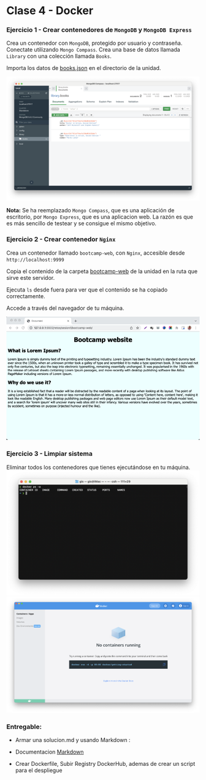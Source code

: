 # Clase 4 - Docker

### Ejercicio 1 - Crear contenedores de `MongoDB` y `MongoDB Express`

Crea un contenedor con `MongoDB`, protegido por usuario y contraseña.
Conectate utilizando `Mongo Compass`.
Crea una base de datos llamada `Library` con una colección llamada `Books`.

Importa los datos de [books.json](https://raw.githubusercontent.com/roxsross/bootcamp-3-challenge/master/reto6-bonus/books.json) en el directorio de la unidad.

![sesion 1, ejercicio 1](../assets/ses1-ejer1.png)

__Nota:__ Se ha reemplazado `Mongo Compass`, que es una aplicación de escritorio, por `Mongo Express`, que es una aplicacion web. La razón es que es más sencillo de testear y se consigue el mismo objetivo.

### Ejercicio 2 - Crear contenedor `Nginx`

Crea un contenedor llamado `bootcamp-web`, con `Nginx`, accesible desde `http://localhost:9999 `

Copia el contenido de la carpeta [bootcamp-web](https://github.com/roxsross/bootcamp-3-challenge/master/reto6-bonus/bootcamp-web) de la unidad en la ruta que sirve este servidor.

Ejecuta `ls` desde fuera para ver que el contenido se ha copiado correctamente.

Accede a través del navegador de tu máquina.

![sesion 1, ejercicio 2](../assets/ses1-ejer2.png)

### Ejercicio 3 - Limpiar sistema

Eliminar todos los contenedores que tienes ejecutándose en tu máquina.
![sesion 1, ejercicio 3 CLI](../assets/ses1-ejer3-cli.png)
![sesion 1, ejercicio 3 desktop](../assets/ses1-ejer3-desktop.png)

### Entregable:

- Armar una solucion.md y usando Markdown :

- Documentacion [Markdown](https://docs.github.com/es/get-started/writing-on-github/getting-started-with-writing-and-formatting-on-github/basic-writing-and-formatting-syntax)

- Crear Dockerfile, Subir Registry DockerHub, ademas de crear un script para el despliegue